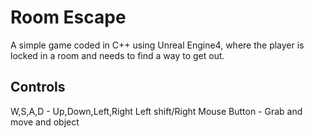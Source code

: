 # Room Escape
A simple game coded in C++ using Unreal Engine4, where the player is locked in a room and needs to find a way to get out.

## Controls
W,S,A,D - Up,Down,Left,Right 
Left shift/Right Mouse Button - Grab and move and object
